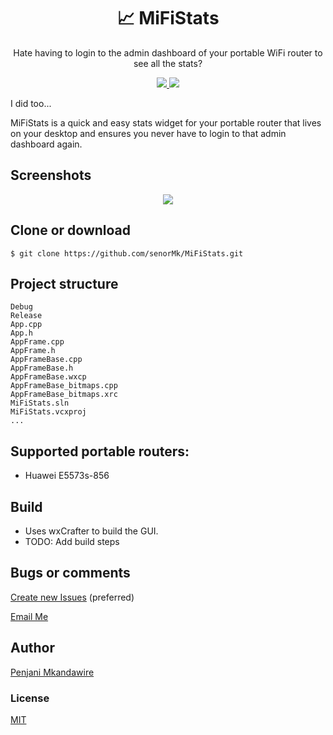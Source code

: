 <h1 align="center">
📈 MiFiStats
</h1>
<p align="center">
Hate having to login to the admin dashboard of your portable WiFi router to see all the stats?
</p>

<p align="center">
   <a href="https://github.com/senorMk/MiFiStats/blob/master/LICENSE">
      <img src="https://img.shields.io/badge/License-MIT-green.svg" />
   </a>
   <img src="https://img.shields.io/github/repo-size/senorMk/MiFiStats" />
</p>

I did too...

MiFiStats is a quick and easy stats widget for your portable router that lives on your desktop and ensures you never have to login to that admin dashboard again.

## Screenshots
<p align="center" width="100%">
	<img src="https://github.com/senorMk/MiFiStats/blob/master/resources/screenshot.png?raw=true" />
</p>

## Clone or download

```terminal
$ git clone https://github.com/senorMk/MiFiStats.git
```

## Project structure

```terminal
Debug
Release
App.cpp
App.h
AppFrame.cpp
AppFrame.h
AppFrameBase.cpp
AppFrameBase.h
AppFrameBase.wxcp
AppFrameBase_bitmaps.cpp
AppFrameBase_bitmaps.xrc
MiFiStats.sln
MiFiStats.vcxproj
...
```

## Supported portable routers:
* Huawei E5573s-856


## Build
* Uses wxCrafter to build the GUI.
* TODO: Add build steps

## Bugs or comments

[Create new Issues](https://github.com/senorMk/MiFiStats/issues) (preferred)

[Email Me](mailto:mkandawire15@gmail.com)

## Author

[Penjani Mkandawire](mailto:mkandawire15@gmail.com)

### License

[MIT](https://github.com/senorMk/MiFiStats/blob/master/LICENSE)
